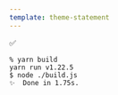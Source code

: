 ```yaml
---
template: theme-statement
---
```


✅

```shell
% yarn build
yarn run v1.22.5
$ node ./build.js
✨  Done in 1.75s.
```